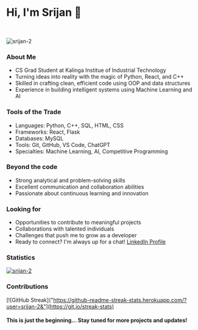 # Hi, I'm Srijan 👋
<br />

<p align="left"><img src="https://komarev.com/ghpvc/?username=srijan-2&label=Views&color=0e75b6&style=plastic" alt="srijan-2" /></p>

### About Me
- CS Grad Student at Kalinga Institue of Industrial Technology
- Turning ideas into reality with the magic of Python, React, and C++
- Skilled in crafting clean, efficient code using OOP and data structures
- Experience in building intelligent systems using Machine Learning and AI

### Tools of the Trade
- Languages: Python, C++, SQL, HTML, CSS
- Frameworks: React, Flask
- Databases:  MySQL
- Tools: Git, GitHub, VS Code, ChatGPT
- Specialties: Machine Learning, AI, Competitive Programming



### Beyond the code
- Strong analytical and problem-solving skills
- Excellent communication and collaboration abilities
- Passionate about continuous learning and innovation

### Looking for
- Opportunities to contribute to meaningful projects
- Collaborations with talented individuals
- Challenges that push me to grow as a developer
- Ready to connect? I'm always up for a chat! [LinkedIn Profile](https://www.linkedin.com/in/22srijan-kumar/)

### Statistics

<a href="https://github.com/srijan-2/srijan-2">
    <img
         align="center"
         src="https://github-readme-stats.vercel.app/api?username=srijan-2&show_icons=true&locale=en" alt="srijan-2" 
    />
</a>

### Contributions

[![GitHub Streak]("https://github-readme-streak-stats.herokuapp.com/?user=srijan-2&"](https://git.io/streak-stats)

#### This is just the beginning... Stay tuned for more projects and updates!
